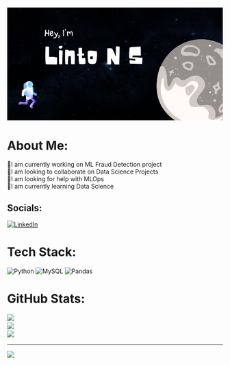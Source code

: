 ![image](github-banner.png)


# About Me:
🦖I am currently working on ML Fraud Detection project<br>🐳I am looking to collaborate on Data Science Projects<br>🐧I am looking for help with MLOps<br>🐣I am currently learning Data Science


## Socials:
[![LinkedIn](https://img.shields.io/badge/LinkedIn-%230077B5.svg?logo=linkedin&logoColor=white)](https://linkedin.com/in/lintons) 

# Tech Stack:
![Python](https://img.shields.io/badge/python-3670A0?style=for-the-badge&logo=python&logoColor=ffdd54) ![MySQL](https://img.shields.io/badge/mysql-%2300000f.svg?style=for-the-badge&logo=mysql&logoColor=white) ![Pandas](https://img.shields.io/badge/pandas-%23150458.svg?style=for-the-badge&logo=pandas&logoColor=white)
# GitHub Stats:
![](https://github-readme-stats.vercel.app/api?username=lintosunny&theme=swift&hide_border=true&include_all_commits=false&count_private=false)<br/>
![](https://github-readme-streak-stats.herokuapp.com/?user=lintosunny&theme=swift&hide_border=true)<br/>
![](https://github-readme-stats.vercel.app/api/top-langs/?username=lintosunny&theme=swift&hide_border=true&include_all_commits=false&count_private=false&layout=compact)

---
[![](https://visitcount.itsvg.in/api?id=lintosunny&icon=0&color=0)](https://visitcount.itsvg.in)

<!-- Proudly created with GPRM ( https://gprm.itsvg.in ) -->

